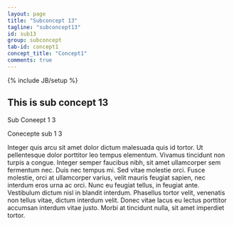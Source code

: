 ```yaml
---
layout: page
title: "Subconcept 13"
tagline: "subconcept13"
id: sub13
group: subconcept
tab-id: concept1
concept_title: "Concept1"
comments: true
---
```

{% include JB/setup %}

## This is sub concept 13

Sub Coneept 1 3

Conecepte sub 1 3


<!-- more -->

Integer quis arcu sit amet dolor dictum malesuada quis id tortor. Ut pellentesque dolor porttitor leo tempus elementum. Vivamus tincidunt non turpis a congue. Integer semper faucibus nibh, sit amet ullamcorper sem fermentum nec. Duis nec tempus mi. Sed vitae molestie orci. Fusce molestie, orci at ullamcorper varius, velit mauris feugiat sapien, nec interdum eros urna ac orci. Nunc eu feugiat tellus, in feugiat ante. Vestibulum dictum nisl in blandit interdum. Phasellus tortor velit, venenatis non tellus vitae, dictum interdum velit. Donec vitae lacus eu lectus porttitor accumsan interdum vitae justo. Morbi at tincidunt nulla, sit amet imperdiet tortor.